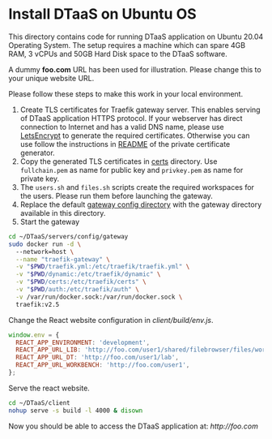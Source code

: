 # Install DTaaS on Ubuntu OS

This directory contains code for running DTaaS application on Ubuntu 20.04 Operating System. The setup requires a machine which can spare 4GB RAM, 3 vCPUs and 50GB Hard Disk space to the DTaaS software.

A dummy **foo.com** URL has been used for illustration. Please change this to your unique website URL.

Please follow these steps to make this work in your local environment.

1. Create TLS certificates for Traefik gateway server. This enables serving of DTaaS application HTTPS protocol. If your webserver has direct connection to Internet and has a valid DNS name, please use [LetsEncrypt](https://letsencrypt.org/getting-started/) to generate the required certificates. Otherwise you can use follow the instructions in [README](../../ssl/README.md) of the private certificate generator.
1. Copy the generated TLS certificates in [certs](gateway/certs/) directory. Use `fullchain.pem` as name for public key and `privkey.pem` as name for private key.
1. The `users.sh` and `files.sh` scripts create the required workspaces for the users. Please run them before launching the gateway.
1. Replace the default [gateway config directory](../../servers/config/gateway/) with the gateway directory available in this directory.
1. Start the gateway

```bash
cd ~/DTaaS/servers/config/gateway
sudo docker run -d \               
  --network=host \
  --name "traefik-gateway" \
  -v "$PWD/traefik.yml:/etc/traefik/traefik.yml" \
  -v "$PWD/dynamic:/etc/traefik/dynamic" \
  -v "$PWD/certs:/etc/traefik/certs" \
  -v "$PWD/auth:/etc/traefik/auth" \
  -v /var/run/docker.sock:/var/run/docker.sock \
  traefik:v2.5
```

Change the React website configuration in _client/build/env.js_.

```js
window.env = {
  REACT_APP_ENVIRONMENT: 'development',
  REACT_APP_URL_LIB: 'http://foo.com/user1/shared/filebrowser/files/workspace/?token=admin',
  REACT_APP_URL_DT: 'http://foo.com/user1/lab',
  REACT_APP_URL_WORKBENCH: 'http://foo.com/user1',
};
```

Serve the react website.

```bash
cd ~/DTaaS/client
nohup serve -s build -l 4000 & disown
```

Now you should be able to access the DTaaS application at: _http://foo.com_
